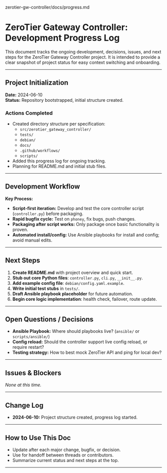 zerotier-gw-controller/docs/progress.md
# ZeroTier Gateway Controller: Development Progress Log

This document tracks the ongoing development, decisions, issues, and next steps for the ZeroTier Gateway Controller project. It is intended to provide a clear snapshot of project status for easy context switching and onboarding.

---

## Project Initialization

**Date:** 2024-06-10  
**Status:** Repository bootstrapped, initial structure created.

### Actions Completed
- Created directory structure per specification:
  - `src/zerotier_gateway_controller/`
  - `tests/`
  - `debian/`
  - `docs/`
  - `.github/workflows/`
  - `scripts/`
- Added this progress log for ongoing tracking.
- Planning for README.md and initial stub files.

---

## Development Workflow

**Key Process:**
- **Script-first iteration:** Develop and test the core controller script (`controller.py`) before packaging.
- **Rapid bugfix cycle:** Test on `phoney`, fix bugs, push changes.
- **Packaging after script works:** Only package once basic functionality is proven.
- **Automated install/config:** Use Ansible playbooks for install and config; avoid manual edits.

---

## Next Steps

1. **Create README.md** with project overview and quick start.
2. **Stub out core Python files**: `controller.py`, `cli.py`, `__init__.py`.
3. **Add example config file**: `debian/config.yaml.example`.
4. **Write initial test stubs** in `tests/`.
5. **Draft Ansible playbook placeholder** for future automation.
6. **Begin core logic implementation**: health check, failover, route update.

---

## Open Questions / Decisions

- **Ansible Playbook:** Where should playbooks live? (`ansible/` or `scripts/ansible/`)
- **Config reload:** Should the controller support live config reload, or require restart?
- **Testing strategy:** How to best mock ZeroTier API and ping for local dev?

---

## Issues & Blockers

_None at this time._

---

## Change Log

- **2024-06-10:** Project structure created, progress log started.

---

## How to Use This Doc

- Update after each major change, bugfix, or decision.
- Use for handoff between threads or contributors.
- Summarize current status and next steps at the top.

---